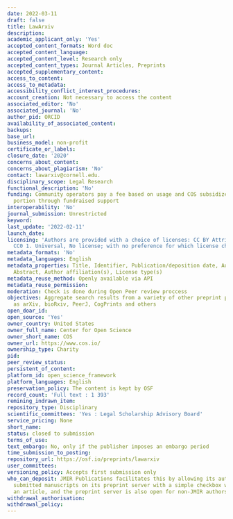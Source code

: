 ```yaml
---
date: 2022-03-11
draft: false
title: LawArxiv
description:
academic_applicant_only: 'Yes'
accepted_content_formats: Word doc
accepted_content_language:
accepted_content_level: Research only
accepted_content_types: Journal Articles, Preprints
accepted_supplementary_content:
access_to_content:
access_to_metadata:
accessibility_conflict_interest_procedures:
account_creation: Not necessary to access the content
associated_editor: 'No'
associated_journal: 'No'
author_pid: ORCID
availability_of_associated_content:
backups:
base_url:
business_model: non-profit
certificate_or_labels:
closure_date: '2020'
concerns_about_content:
concerns_about_plagiarism: 'No'
contact: lawarxiv@cornell.edu.
disciplinary_scope: Legal Research
functional_description: 'No'
funding: Community operators pay a fee based on usage and COS subsidizes the other
  portion through fundraised support
interoperability: 'No'
journal_submission: Unrestricted
keyword:
last_update: '2022-02-11'
launch_date:
licensing: 'Authors are provided with a choice of licenses: CC BY Attribution 4. International,
  CC0 1. Universal, No license; with no preference for which license chosen'
metadata_formats: 'No'
metadata_languages: English
metadata_properties: Title, Identifier, Publication/deposition date, Author name(s),
  Abstract, Author affiliation(s), License type(s)
metadata_reuse_method: Openly available via API
metadata_reuse_permission:
moderation: Check is done during Open Peer review proccess
objectives: Aggregate search results from a variety of other preprint providers such
  as arXiv, bioRxiv, PeerJ, CogPrints and others
open_doar_id:
open_source: 'Yes'
owner_country: United States
owner_full_name: Center for Open Science
owner_short_name: COS
owner_url: https://www.cos.io/
ownership_type: Charity
pid:
peer_review_status:
persistent_of_content:
platform_id: open_science_framework
platform_languages: English
preservation_policy: The content is kept by OSF
record_count: 'Full text : 1 393'
remining_indrawn_item:
repository_type: Disciplinary
scientific_committees: 'Yes : Legal Scholarship Advisory Board'
service_pricing: None
short_name:
status: closed to submission
terms_of_use:
text_embargo: No, only if the publisher imposes an embargo period
time_submission_to_posting:
repository_url: https://osf.io/preprints/lawarxiv
user_committees:
versioning_policy: Accepts first submission only
who_can_deposit: JMIR Publications facilitates this by allowing its authors to expose
  submitted manuscripts on its preprint server with a simple checkbox when submitting
  an article, and the preprint server is also open for non-JMIR authors
withdrawal_authorisation:
withdrawal_policy:
---
```



